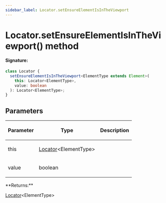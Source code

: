 ```yaml
---
sidebar_label: Locator.setEnsureElementIsInTheViewport
---
```


# Locator.setEnsureElementIsInTheViewport() method

#### Signature:

```typescript
class Locator {
  setEnsureElementIsInTheViewport<ElementType extends Element>(
    this: Locator<ElementType>,
    value: boolean
  ): Locator<ElementType>;
}
```

## Parameters

<table><thead><tr><th>

Parameter

</th><th>

Type

</th><th>

Description

</th></tr></thead>
<tbody><tr><td>

this

</td><td>

[Locator](./puppeteer.locator.md)&lt;ElementType&gt;

</td><td>

</td></tr>
<tr><td>

value

</td><td>

boolean

</td><td>

</td></tr>
</tbody></table>
**Returns:**

[Locator](./puppeteer.locator.md)&lt;ElementType&gt;

